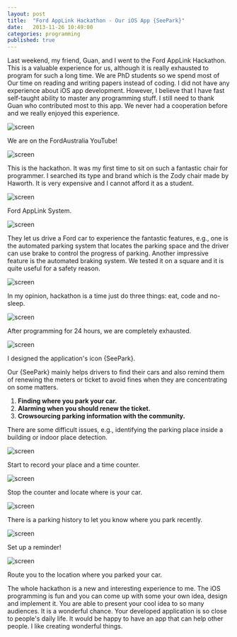 ```yaml
---
layout: post
title:  "Ford AppLink Hackathon - Our iOS App {SeePark}"
date:   2013-11-26 10:49:00
categories: programming
published: true
---
```


Last weekend, my friend, Guan, and I went to the Ford AppLink Hackathon.
This is a valuable experience for us, although it is really exhausted to
program for such a long time. We are PhD students so we spend most of
Our time on reading and writing papers instead of coding. I did not have
any experience about iOS app development. However, I believe that I have
fast self-taught ability to master any programming stuff. I still need
to thank Guan who contributed most to this app. We never had a
cooperation before and we really enjoyed this experience. 

![screen](http://farm3.staticflickr.com/2827/11058384965_1379c93248.jpg)

We are on the FordAustralia YouTube!

![screen](http://farm8.staticflickr.com/7408/11058504874_12506afd12.jpg)

This is the hackathon. It was my first time to sit on such a fantastic 
chair for programmer. I searched its type and brand which is the Zody 
chair made by Haworth. It is very expensive and I cannot afford it as 
a student. 

![screen](http://farm4.staticflickr.com/3692/11058384595_82d314afac.jpg)

Ford AppLink System. 

![screen](http://farm6.staticflickr.com/5537/11058384575_7667a54994.jpg)

They let us drive a Ford car to experience the fantastic features, e.g., 
one is the automated parking system that locates the parking space and 
the driver can use brake to control the progress of parking. Another 
impressive feature is the automated braking system. We tested it on a 
square and it is quite useful for a safety reason. 

![screen](http://farm4.staticflickr.com/3793/11058472266_ca76fb1f53.jpg)

In my opinion, hackathon is a time just do three things: eat, code and 
no-sleep. 

![screen](http://farm4.staticflickr.com/3794/11058384755_a76f51d226.jpg)

After programming for 24 hours, we are completely exhausted. 

![screen](http://farm6.staticflickr.com/5532/11058385515_a3fcd68637.jpg)

I designed the application's icon {SeePark}. 

Our {SeePark} mainly helps drivers to find their cars and also remind 
them of renewing the meters or ticket to avoid fines when they 
are concentrating on some matters. 

1.   **Finding where you park your car.**
2.   **Alarming when you should renew the ticket.**
3.   **Crowsourcing parking information with the community.**

There are some difficult issues, e.g., identifying the parking place 
inside a building or indoor place detection. 

![screen](http://farm4.staticflickr.com/3831/11058551213_de298d7b33.jpg)

Start to record your place and a time counter. 

![screen](http://farm3.staticflickr.com/2869/11058505274_a3ee26909b.jpg)

Stop the counter and locate where is your car. 

![screen](http://farm8.staticflickr.com/7425/11058551123_2dcf7caa3d.jpg)

There is a parking history to let you know where you park recently. 

![screen](http://farm4.staticflickr.com/3760/11058385095_2cd87c5185.jpg)

Set up a reminder!

![screen](http://farm6.staticflickr.com/5502/11058472286_6d733ca66b.jpg)

Route you to the location where you parked your car. 

The whole hackathon is a new and interesting experience to me. The iOS
programming is fun and you can come up with some your own idea,
design and implement it. You are able to present your cool idea to 
so many audiences. It is a wonderful chance. Your developed application
is so close to people's daily life. It would be happy to have an app 
that can help other people. I like creating wonderful things. 




